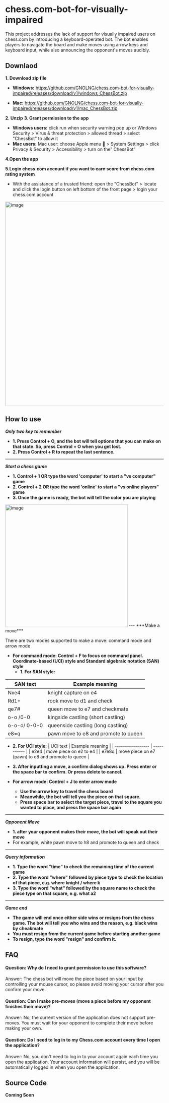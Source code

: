 # chess.com-bot-for-visually-impaired
This project addresses the lack of support for visually impaired users on chess.com by introducing a keyboard-operated bot. The bot enables players to navigate the board and make moves using arrow keys and keyboard input, while also announcing the opponent's moves audibly.


## Downlaod
**1. Download zip file**
- **Windows:** https://github.com/GNOLNG/chess.com-bot-for-visually-impaired/releases/download/v1/windows_ChessBot.zip

- **Mac:** https://github.com/GNOLNG/chess.com-bot-for-visually-impaired/releases/download/v1/mac_ChessBot.zip

**2. Unzip**
**3. Grant permission to the app**
- **Windows users:** click run when security warning pop up or Windows Security > Virus & threat protection > allowed thread > select "ChessBot" to allow it
- **Mac users:** Mac user: choose Apple menu  > System Settings > click Privacy & Security   > Accessibility > turn on the” ChessBot”

**4.Open the app**

**5.Login chess.com account if you want to earn score from chess.com rating system**
- With the assistance of a trusted friend: open the "ChessBot" > locate and click the login button on left bottom of the front page > login your chess.com account
<img width="649" alt="image" src="https://github.com/GNOLNG/chess.com-bot-for-visually-impaired/assets/92449126/38b80310-dc7d-423b-9cf6-fb9a3d8136dc">


## How to use
***Only two key to remember***
  - **1. Press Control + O, and the bot will tell options that you can make on that state. So, press Control + O when you get lost.**
  - **2. Press Control + R to repeat the last sentence.**
---
***Start a chess game***
  - **1. Control + 1 OR type the word 'computer' to start a "vs computer" game**  
  - **2. Control + 2 OR type the word 'online' to start a "vs online players" game**
  - **3. Once the game is ready, the bot will tell the color you are playing**  
<img width="389" alt="image" src="https://github.com/GNOLNG/chess.com-bot-for-visually-impaired/assets/92449126/acd76669-f48f-4fe3-a820-00cd84212baf">
---
***Make a move***

  There are two modes supported to make a move: command mode and arrow mode

  - **For command mode: Control + F to focus on command panel.  Coordinate-based (UCI) style and Standard algebraic notation (SAN) style**  
    - **1. For SAN style:**

| SAN text            | Example meaning |
| ----------------- | ----------- |
| Nxe4 | knight capture on e4 |
| Rd1+ | rook move to d1 and check |
| qe7# | queen move to e7 and checkmate |
| o-o /0-0 | kingside castling (short castling) |
| o-o-o/ 0-0-0 | queenside castling (long castling) |
| e8=q | pawn move to e8 and promote to queen |

  - **2. For UCI style:** 
| UCI text            | Example meaning |
| ----------------- | ----------- |
| e2e4 | move piece on e2 to e4 |
| e7e8q | move piece on e7 (pawn) to e8 and promote to queen |

  - **3. After inputting a move, a confirm dialog shows up. Press enter or the space bar to confirm. Or press delete to cancel.** 

- **For arrow mode: Control + J to enter arrow mode**
  - **Use the arrow key to travel the chess board**
  - **Meanwhile, the bot will tell you the piece on that square.**
  - **Press space bar to select the target piece, travel to the square you wanted to place, and press the space bar again**
---

***Opponent Move***
  - **1. after your opponent makes their move, the bot will speak out their move**
  - For example, white pawn move to h8 and promote to queen and check
---
***Query information***
  - **1. Type the word "time" to check the remaining time of the current game**
  - **2. Type the word "where" followed by piece type to check the location of that piece, e.g. where knight / where k**
  - **3. Type the word "what" followed by the square name to check the piece type on that square, e.g. what a2**

---
***Game end***
  - **The game will end once either side wins or resigns from the chess game. The bot will tell you who wins and the reason, e.g. black wins by cheakmate**
  - **You must resign from the current game before starting another game**
  - **To resign, type the word "resign" and confirm it.**

## FAQ

#### Question: Why do I need to grant permission to use this software?

Answer: The chess bot will move the piece based on your input by controlling your mouse cursor, so please avoid moving your cursor after you confirm your move.

#### Question: Can I make pre-moves (move a piece before my opponent finishes their move)?

Answer: No, the current version of the application does not support pre-moves. You must wait for your opponent to complete their move before making your own.

#### Question: Do I need to log in to my Chess.com account every time I open the application?

Answer: No, you don't need to log in to your account again each time you open the application. Your account information will persist, and you will be automatically logged in when you open the application.

## Source Code

**Coming Soon**


